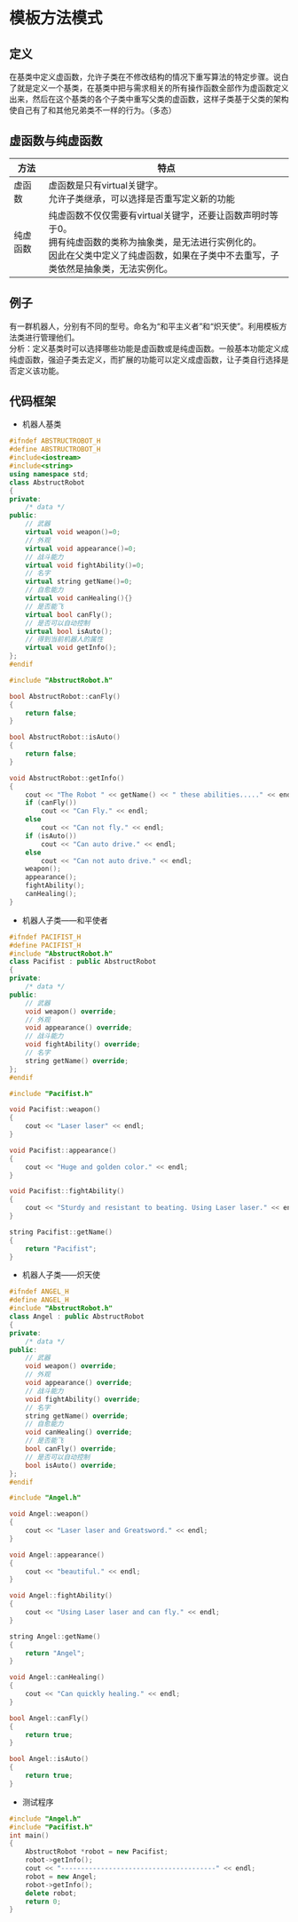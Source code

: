 # 模板方法模式
## 定义
在基类中定义虚函数，允许子类在不修改结构的情况下重写算法的特定步骤。说白了就是定义一个基类，在基类中把与需求相关的所有操作函数全部作为虚函数定义出来，然后在这个基类的各个子类中重写父类的虚函数，这样子类基于父类的架构使自己有了和其他兄弟类不一样的行为。（多态）
## 虚函数与纯虚函数
方法|特点
|---|---|
虚函数|虚函数是只有virtual关键字。</br>允许子类继承，可以选择是否重写定义新的功能|
纯虚函数|纯虚函数不仅仅需要有virtual关键字，还要让函数声明时等于0。</br>拥有纯虚函数的类称为抽象类，是无法进行实例化的。</br>因此在父类中定义了纯虚函数，如果在子类中不去重写，子类依然是抽象类，无法实例化。
## 例子
有一群机器人，分别有不同的型号。命名为“和平主义者”和“炽天使”。利用模板方法类进行管理他们。</br>
分析：定义基类时可以选择哪些功能是虚函数或是纯虚函数。一般基本功能定义成纯虚函数，强迫子类去定义，而扩展的功能可以定义成虚函数，让子类自行选择是否定义该功能。
## 代码框架
* 机器人基类
```cpp
#ifndef ABSTRUCTROBOT_H
#define ABSTRUCTROBOT_H
#include<iostream>
#include<string>
using namespace std;
class AbstructRobot
{
private:
    /* data */
public:
    // 武器
    virtual void weapon()=0;
    // 外观
    virtual void appearance()=0;
    // 战斗能力
    virtual void fightAbility()=0;
    // 名字
    virtual string getName()=0;
    // 自愈能力
    virtual void canHealing(){}
    // 是否能飞
    virtual bool canFly();
    // 是否可以自动控制
    virtual bool isAuto();
    // 得到当前机器人的属性
    virtual void getInfo();
};
#endif
```
```cpp
#include "AbstructRobot.h"

bool AbstructRobot::canFly()
{
    return false;
}

bool AbstructRobot::isAuto()
{
    return false;
}

void AbstructRobot::getInfo()
{
    cout << "The Robot " << getName() << " these abilities....." << endl;
    if (canFly())
        cout << "Can Fly." << endl;
    else
        cout << "Can not fly." << endl;
    if (isAuto())
        cout << "Can auto drive." << endl;
    else
        cout << "Can not auto drive." << endl;
    weapon();
    appearance();
    fightAbility();
    canHealing();
}

```
* 机器人子类——和平使者
```cpp
#ifndef PACIFIST_H
#define PACIFIST_H
#include "AbstructRobot.h"
class Pacifist : public AbstructRobot
{
private:
    /* data */
public:
    // 武器
    void weapon() override;
    // 外观
    void appearance() override;
    // 战斗能力
    void fightAbility() override;
    // 名字
    string getName() override;
};
#endif
```
```cpp
#include "Pacifist.h"

void Pacifist::weapon()
{
    cout << "Laser laser" << endl;
}

void Pacifist::appearance()
{
    cout << "Huge and golden color." << endl;
}

void Pacifist::fightAbility()
{
    cout << "Sturdy and resistant to beating. Using Laser laser." << endl;
}

string Pacifist::getName()
{
    return "Pacifist";
}
```
* 机器人子类——炽天使
```cpp
#ifndef ANGEL_H
#define ANGEL_H
#include "AbstructRobot.h"
class Angel : public AbstructRobot
{
private:
    /* data */
public:
    // 武器
    void weapon() override;
    // 外观
    void appearance() override;
    // 战斗能力
    void fightAbility() override;
    // 名字
    string getName() override;
    // 自愈能力
    void canHealing() override;
    // 是否能飞
    bool canFly() override;
    // 是否可以自动控制
    bool isAuto() override;
};
#endif
```
```cpp
#include "Angel.h"

void Angel::weapon()
{
    cout << "Laser laser and Greatsword." << endl;
}

void Angel::appearance()
{
    cout << "beautiful." << endl;
}

void Angel::fightAbility()
{
    cout << "Using Laser laser and can fly." << endl;
}

string Angel::getName()
{
    return "Angel";
}

void Angel::canHealing()
{
    cout << "Can quickly healing." << endl;
}

bool Angel::canFly()
{
    return true;
}

bool Angel::isAuto()
{
    return true;
}
```
* 测试程序
```cpp
#include "Angel.h"
#include "Pacifist.h"
int main()
{
    AbstructRobot *robot = new Pacifist;
    robot->getInfo();
    cout << "---------------------------------------" << endl;
    robot = new Angel;
    robot->getInfo();
    delete robot;
    return 0;
}
```